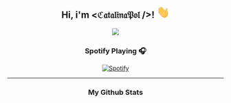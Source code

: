<div align="center">
<h2> Hi, i'm <ℭ𝔞𝔱𝔞𝔩𝔦𝔫𝔞𝔓𝔬𝔩 />! <img src="https://github.com/ABSphreak/ABSphreak/blob/master/gifs/Hi.gif" width="30px"></h2>
</div>

<div align="center" height=45px>


<p align="center">
	<a href="https://github.com/Bouaskaoun">
		<img src="https://readme-typing-svg.herokuapp.com?lines=Computer+Science+Student;BackEnd+Web+Developer;Java%20|Spring%20|MySql%20;Always%20learning%20new%20things&center=true&width=380&height=50">
	</a>
</p>

### Spotify Playing 🎧
[![Spotify](https://novatorem.bgstatic.vercel.app/api/spotify)](https://open.spotify.com/user/21evsm5rg6epn24c6knbnjhoi?si=717adebb0c75450e)

<hr></hr>

### My Github Stats
